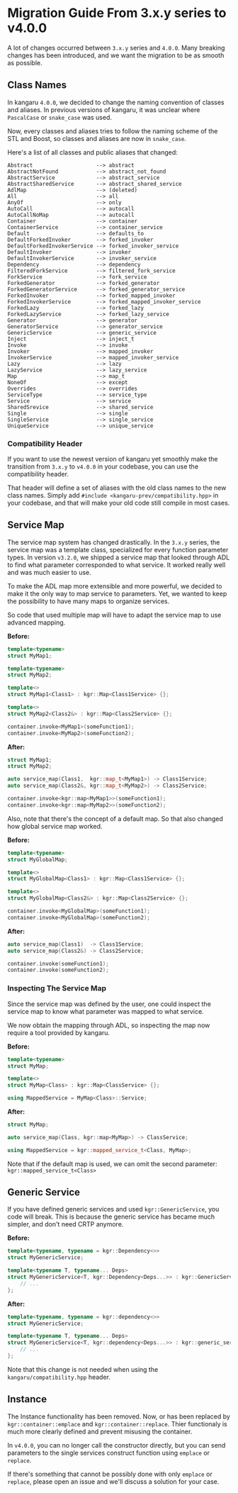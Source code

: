 Migration Guide From 3.x.y series to v4.0.0
===========================================

A lot of changes occurred between `3.x.y` series and `4.0.0`.
Many breaking changes has been introduced, and we want the migration to be as smooth as possible.

## Class Names

In kangaru `4.0.0`, we decided to change the naming convention of classes and aliases.
In previous versions of kangaru, it was unclear where `PascalCase` or `snake_case` was used.

Now, every classes and aliases tries to follow the naming scheme of the STL and Boost, so classes and aliases are now in `snake_case`.

Here's a list of all classes and public aliases that changed:

    Abstract                    --> abstract
    AbstractNotFound            --> abstract_not_found
    AbstractService             --> abstract_service
    AbstractSharedService       --> abstract_shared_service
    AdlMap                      --> (deleted)
    All                         --> all
    AnyOf                       --> only
    AutoCall                    --> autocall
    AutoCallNoMap               --> autocall
    Container                   --> container
    ContainerService            --> container_service
    Default                     --> defaults_to
    DefaultForkedInvoker        --> forked_invoker
    DefaultForkedInvokerService --> forked_invoker_service
    DefaultInvoker              --> invoker
    DefaultInvokerService       --> invoker_service
    Dependency                  --> dependency
    FilteredForkService         --> filtered_fork_service
    ForkService                 --> fork_service
    ForkedGenerator             --> forked_generator
    ForkedGeneratorService      --> forked_generator_service
    ForkedInvoker               --> forked_mapped_invoker
    ForkedInvokerService        --> forked_mapped_invoker_service
    ForkedLazy                  --> forked_lazy
    ForkedLazyService           --> forked_lazy_service
    Generator                   --> generator
    GeneratorService            --> generator_service
    GenericService              --> generic_service
    Inject                      --> inject_t
    Invoke                      --> invoke
    Invoker                     --> mapped_invoker
    InvokerService              --> mapped_invoker_service
    Lazy                        --> lazy
    LazyService                 --> lazy_service
    Map                         --> map_t
    NoneOf                      --> except
    Overrides                   --> overrides
    ServiceType                 --> service_type
    Service                     --> service
    SharedSrevice               --> shared_service
    Single                      --> single
    SingleService               --> single_service
    UniqueService               --> unique_service

### Compatibility Header

If you want to use the newest version of kangaru yet smoothly make the transition from `3.x.y` to `v4.0.0` in your codebase, you can use the compatibility header.

That header will define a set of aliases with the old class names to the new class names.
Simply add `#include <kangaru-prev/compatibility.hpp>` in your codebase, and that will make your old code still compile in most cases.

## Service Map

The service map system has changed drastically. In the `3.x.y` series, the service map was a template class, specialized for every function parameter types.
In version `v3.2.0`, we shipped a service map that looked through ADL to find what parameter corresponded to what service.
It worked really well and was much easier to use.

To make the ADL map more extensible and more powerful, we decided to make it the only way to map service to parameters.
Yet, we wanted to keep the possibility to have many maps to organize services.

So code that used multiple map will have to adapt the service map to use advanced mapping.

**Before:**
```c++
template<typename>
struct MyMap1;

template<typename>
struct MyMap2;

template<>
struct MyMap1<Class1> : kgr::Map<Class1Service> {};

template<>
struct MyMap2<Class2&> : kgr::Map<Class2Service> {};

container.invoke<MyMap1>(someFunction1);
container.invoke<MyMap2>(someFunction2);
```

**After:**
```c++
struct MyMap1;
struct MyMap2;

auto service_map(Class1,  kgr::map_t<MyMap1>) -> Class1Service;
auto service_map(Class2&, kgr::map_t<MyMap2>) -> Class2Service;

container.invoke<kgr::map<MyMap1>>(someFunction1);
container.invoke<kgr::map<MyMap2>>(someFunction2);
```

Also, note that there's the concept of a default map. So that also changed how global service map worked.


**Before:**
```c++
template<typename>
struct MyGlobalMap;

template<>
struct MyGlobalMap<Class1> : kgr::Map<Class1Service> {};

template<>
struct MyGlobalMap<Class2&> : kgr::Map<Class2Service> {};

container.invoke<MyGlobalMap>(someFunction1);
container.invoke<MyGlobalMap>(someFunction2);
```

**After:**
```c++
auto service_map(Class1)  -> Class1Service;
auto service_map(Class2&) -> Class2Service;

container.invoke(someFunction1);
container.invoke(someFunction2);
```

### Inspecting The Service Map

Since the service map was defined by the user, one could inspect the service map to know what parameter was mapped to what service.

We now obtain the mapping through ADL, so inspecting the map now require a tool provided by kangaru.

**Before:**
```c++
template<typename>
struct MyMap;

template<>
struct MyMap<Class> : kgr::Map<ClassService> {};

using MappedService = MyMap<Class>::Service;
```

**After:**
```c++
struct MyMap;

auto service_map(Class, kgr::map<MyMap>) -> ClassService;

using MappedService = kgr::mapped_service_t<Class, MyMap>;
```

Note that if the default map is used, we can omit the second parameter: `kgr::mapped_service_t<Class>`

## Generic Service

If you have defined generic services and used `kgr::GenericService`, you code will break.
This is because the generic service has became much simpler, and don't need CRTP anymore.

**Before:**
```c++
template<typename, typename = kgr::Dependency<>>
struct MyGenericService;

template<typename T, typename... Deps>
struct MyGenericService<T, kgr::Dependency<Deps...>> : kgr::GenericService<MyGenericService<T, kgr::Dependency<Deps...>>, T> {
    // ...
};
```

**After:**
```c++
template<typename, typename = kgr::dependency<>>
struct MyGenericService;

template<typename T, typename... Deps>
struct MyGenericService<T, kgr::dependency<Deps...>> : kgr::generic_service<T> {
    // ...
};
```

Note that this change is not needed when using the `kangaru/compatibility.hpp` header.

## Instance

The Instance functionality has been removed. Now, or has been replaced by `kgr::container::emplace` and `kgr::container::replace`.
Thier functionaly is much more clearly defined and prevent misusing the container.

In `v4.0.0`, you can no longer call the constructor directly, but you can send parameters to the single services construct function using `emplace` or `replace`.

If there's something that cannot be possibly done with only `emplace` or `replace`, please open an issue and we'll discuss a solution for your case.
